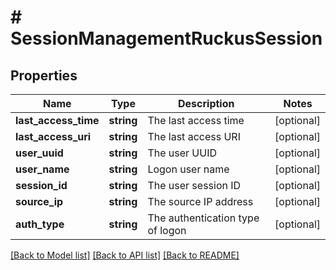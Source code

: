 # # SessionManagementRuckusSession

## Properties

Name | Type | Description | Notes
------------ | ------------- | ------------- | -------------
**last_access_time** | **string** | The last access time | [optional]
**last_access_uri** | **string** | The last access URI | [optional]
**user_uuid** | **string** | The user UUID | [optional]
**user_name** | **string** | Logon user name | [optional]
**session_id** | **string** | The user session ID | [optional]
**source_ip** | **string** | The source IP address | [optional]
**auth_type** | **string** | The authentication type of logon | [optional]

[[Back to Model list]](../../README.md#models) [[Back to API list]](../../README.md#endpoints) [[Back to README]](../../README.md)
